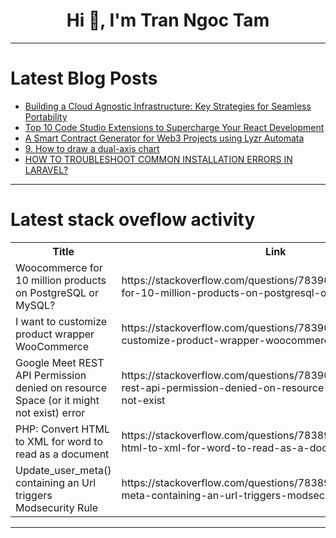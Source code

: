 <h1 align="center">Hi 👋, I'm Tran Ngoc Tam</h1>

---

# Latest Blog Posts 
<!-- BLOG-POST-LIST:START -->
- [Building a Cloud Agnostic Infrastructure: Key Strategies for Seamless Portability](https://dev.to/nix_25/building-a-cloud-agnostic-infrastructure-key-strategies-for-seamless-portability-12ia)
- [Top 10 Code Studio Extensions to Supercharge Your React Development](https://dev.to/skillreactor/top-10-code-studio-extensions-to-supercharge-your-react-development-1ncc)
- [A Smart Contract Generator for Web3 Projects using Lyzr Automata](https://dev.to/harshitlyzr/a-smart-contract-generator-for-web3-projects-using-lyzr-automata-47df)
- [9. How to draw a dual-axis chart](https://dev.to/neuqzxy/9-how-to-draw-a-dual-axis-chart-4mf6)
- [HOW TO TROUBLESHOOT COMMON INSTALLATION ERRORS IN LARAVEL?](https://dev.to/ellasebastian/how-to-troubleshoot-common-installation-errors-in-laravel-56d2)
<!-- BLOG-POST-LIST:END -->

---

# Latest stack oveflow activity
<table>
  <tr><th>Title</th><th>Link</th></tr>
  <!-- STACKOVERFLOW:START --><tr><td>Woocommerce for 10 million products on PostgreSQL or MySQL?</td><td>https://stackoverflow.com/questions/78390312/woocommerce-for-10-million-products-on-postgresql-or-mysql</td></tr><tr><td>I want to customize product wrapper WooCommerce</td><td>https://stackoverflow.com/questions/78390260/i-want-to-customize-product-wrapper-woocommerce</td></tr><tr><td>Google Meet REST API Permission denied on resource Space &lpar;or it might not exist&rpar; error</td><td>https://stackoverflow.com/questions/78390245/google-meet-rest-api-permission-denied-on-resource-space-or-it-might-not-exist</td></tr><tr><td>PHP: Convert HTML to XML for word to read as a document</td><td>https://stackoverflow.com/questions/78389990/php-convert-html-to-xml-for-word-to-read-as-a-document</td></tr><tr><td>Update_user_meta&lpar;&rpar; containing an Url triggers Modsecurity Rule</td><td>https://stackoverflow.com/questions/78389890/update-user-meta-containing-an-url-triggers-modsecurity-rule</td></tr><!-- STACKOVERFLOW:END -->
</table>

---


